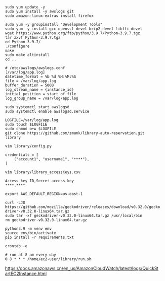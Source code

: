 
`sudo yum update -y`  
`sudo yum install -y awslogs git`  
`sudo amazon-linux-extras install firefox`  

`sudo yum -y groupinstall "Development Tools"`  
`sudo yum -y install gcc openssl-devel bzip2-devel libffi-devel`  
`wget https://www.python.org/ftp/python/3.9.7/Python-3.9.7.tgz`  
`tar zxvf Python-3.9.7.tgz`  
`cd Python-3.9.7/`  
`./configure`  
`make`  
`sudo make altinstall`  
`cd ..`  


```
# /etc/awslogs/awslogs.conf
[/var/log/app.log]
datetime_format = %b %d %H:%M:%S
file = /var/log/app.log
buffer_duration = 5000
log_stream_name = {instance_id}
initial_position = start_of_file
log_group_name = /var/log/app.log
```
`sudo systemctl start awslogsd`  
`sudo systemctl enable awslogsd.service`  

`LOGFILE=/var/log/app.log`  
`sudo touch $LOGFILE`  
`sudo chmod o+w $LOGFILE`  
`git clone https://github.com/zmunk/library-auto-reservation.git library`  

`vim library/config.py`
```
credentials = [
    ("account1", "username1", "****"),
]
```

`vim library/library_accessKeys.csv`
```
Access key ID,Secret access key
****,****
```
`export AWS_DEFAULT_REGION=us-east-1`

`curl -LJO https://github.com/mozilla/geckodriver/releases/download/v0.32.0/geckodriver-v0.32.0-linux64.tar.gz`  
`sudo tar -xf geckodriver-v0.32.0-linux64.tar.gz /usr/local/bin`  
`rm geckodriver-v0.32.0-linux64.tar.gz`  

`python3.9 -m venv env`  
`source env/bin/activate`  
`pip install -r requirements.txt`  

`crontab -e`
```
# run at 8 am every day
0 8 * * * /home/ec2-user/library/run.sh
```

https://docs.amazonaws.cn/en_us/AmazonCloudWatch/latest/logs/QuickStartEC2Instance.html
